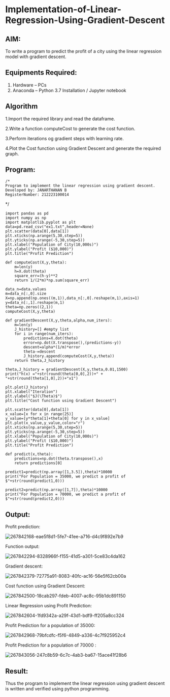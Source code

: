 # Implementation-of-Linear-Regression-Using-Gradient-Descent

## AIM:
To write a program to predict the profit of a city using the linear regression model with gradient descent.

## Equipments Required:
1. Hardware – PCs
2. Anaconda – Python 3.7 Installation / Jupyter notebook

## Algorithm
1.Import the required library and read the dataframe.

2.Write a function computeCost to generate the cost function.

3.Perform iterations og gradient steps with learning rate. 

4.Plot the Cost function using Gradient Descent and generate the required graph. 
## Program:
```
/*
Program to implement the linear regression using gradient descent.
Developed by: JANARTHANAN B
RegisterNumber: 212223100014
```
*/

```
import pandas as pd
import numpy as np
import matplotlib.pyplot as plt
data=pd.read_csv("ex1.txt",header=None)
plt.scatter(data[0],data[1])
plt.xticks(np.arange(5,30,step=5))
plt.yticks(np.arange(-5,30,step=5))
plt.xlabel("Population of City(10,000s)")
plt.ylabel("Profit ($10,000)")
plt.title("Profit Prediction")

def computeCost(X,y,theta):
    m=len(y) 
    h=X.dot(theta) 
    square_err=(h-y)**2
    return 1/(2*m)*np.sum(square_err) 

data_n=data.values
m=data_n[:,0].size
X=np.append(np.ones((m,1)),data_n[:,0].reshape(m,1),axis=1)
y=data_n[:,1].reshape(m,1)
theta=np.zeros((2,1))
computeCost(X,y,theta) 

def gradientDescent(X,y,theta,alpha,num_iters):
    m=len(y)
    J_history=[] #empty list
    for i in range(num_iters):
        predictions=X.dot(theta)
        error=np.dot(X.transpose(),(predictions-y))
        descent=alpha*(1/m)*error
        theta-=descent
        J_history.append(computeCost(X,y,theta))
    return theta,J_history

theta,J_history = gradientDescent(X,y,theta,0.01,1500)
print("h(x) ="+str(round(theta[0,0],2))+" + "+str(round(theta[1,0],2))+"x1")

plt.plot(J_history)
plt.xlabel("Iteration")
plt.ylabel("$J(\Theta)$")
plt.title("Cost function using Gradient Descent")

plt.scatter(data[0],data[1])
x_value=[x for x in range(25)]
y_value=[y*theta[1]+theta[0] for y in x_value]
plt.plot(x_value,y_value,color="r")
plt.xticks(np.arange(5,30,step=5))
plt.yticks(np.arange(-5,30,step=5))
plt.xlabel("Population of City(10,000s)")
plt.ylabel("Profit ($10,000)")
plt.title("Profit Prediction")

def predict(x,theta):
    predictions=np.dot(theta.transpose(),x)
    return predictions[0]

predict1=predict(np.array([1,3.5]),theta)*10000
print("For Population = 35000, we predict a profit of $"+str(round(predict1,0)))

predict2=predict(np.array([1,7]),theta)*10000
print("For Population = 70000, we predict a profit of $"+str(round(predict2,0)))
```
## Output:

Profit prediction:

![267842168-eae5f8d1-5fe7-41ee-a716-d4c9f892e7b9](https://github.com/user-attachments/assets/c35bdd6e-82ca-493c-ac96-80ef1e088945)

Function output:

![267842294-8328966f-f155-41d5-a301-5ce83c4da162](https://github.com/user-attachments/assets/5207d37b-60d8-473c-aab8-91cbcf0825e7)

Gradient descent:

![267842379-72775a91-8083-40fc-ac16-56e5f62cb00a](https://github.com/user-attachments/assets/b8142caf-efa7-4263-a217-d8deab50dcf5)

Cost function using Gradient Descent:

![267842500-18cab297-fdeb-4007-ac8c-95b1dc891150](https://github.com/user-attachments/assets/6fdf6911-3578-49a1-9652-2758b13fb1db)

Linear Regression using Profit Prediction:

![267842604-1fd9342a-a29f-43d1-bdf9-ff205a8cc324](https://github.com/user-attachments/assets/87442c86-87f1-411d-864e-d46a07e45f8f)

Profit Prediction for a population of 35000:

![267842968-79bfcdfc-f5f6-4849-a336-4c7f925952c4](https://github.com/user-attachments/assets/ea6975f3-7e2d-43be-b04e-c93f6f4ff9b8)

Profit Prediction for a population of 70000 :

![267843056-247c8b59-6c7c-4ab3-ba67-15ace41f28b6](https://github.com/user-attachments/assets/853c2aab-b55d-425f-95c5-62e6c882e800)

## Result:
Thus the program to implement the linear regression using gradient descent is written and verified using python programming.

